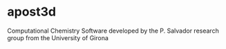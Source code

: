 # apost3d
Computational Chemistry Software developed by the P. Salvador research group from the University of Girona
